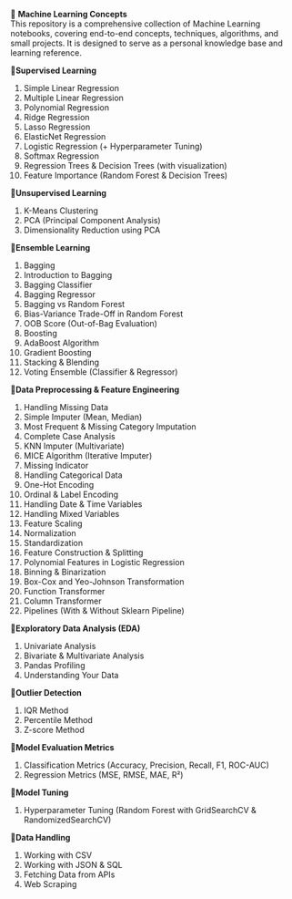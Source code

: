 📘 **Machine Learning Concepts**    
This repository is a comprehensive collection of Machine Learning notebooks, covering end-to-end concepts, techniques, algorithms, and small projects.
It is designed to serve as a personal knowledge base and learning reference.

🔹**Supervised Learning**   
1. Simple Linear Regression  
2. Multiple Linear Regression  
3. Polynomial Regression  
4. Ridge Regression  
5. Lasso Regression  
6. ElasticNet Regression  
7. Logistic Regression (+ Hyperparameter Tuning)  
8. Softmax Regression  
9. Regression Trees & Decision Trees (with visualization)  
10. Feature Importance (Random Forest & Decision Trees)  

🔹**Unsupervised Learning**   
1. K-Means Clustering  
2. PCA (Principal Component Analysis)  
3. Dimensionality Reduction using PCA    

🔹**Ensemble Learning**  
1. Bagging  
2. Introduction to Bagging  
3. Bagging Classifier  
4. Bagging Regressor 
5. Bagging vs Random Forest  
6. Bias-Variance Trade-Off in Random Forest  
7. OOB Score (Out-of-Bag Evaluation) 
8. Boosting  
9. AdaBoost Algorithm    
10. Gradient Boosting  
11. Stacking & Blending  
12. Voting Ensemble (Classifier & Regressor)  

🔹**Data Preprocessing & Feature Engineering**   
1. Handling Missing Data 
2. Simple Imputer (Mean, Median) 
3. Most Frequent & Missing Category Imputation 
4. Complete Case Analysis 
5. KNN Imputer (Multivariate) 
6. MICE Algorithm (Iterative Imputer) 
7. Missing Indicator 
8. Handling Categorical Data 
9. One-Hot Encoding 
10. Ordinal & Label Encoding 
11. Handling Date & Time Variables  
12. Handling Mixed Variables  
13. Feature Scaling  
14. Normalization  
15. Standardization  
16. Feature Construction & Splitting  
17. Polynomial Features in Logistic Regression  
18. Binning & Binarization  
19. Box-Cox and Yeo-Johnson Transformation  
20. Function Transformer  
21. Column Transformer  
22. Pipelines (With & Without Sklearn Pipeline)  

🔹**Exploratory Data Analysis (EDA)**   
1. Univariate Analysis 
2. Bivariate & Multivariate Analysis 
3. Pandas Profiling  
4. Understanding Your Data 

🔹**Outlier Detection**
1. IQR Method 
2. Percentile Method 
3. Z-score Method 

🔹**Model Evaluation Metrics**  
1. Classification Metrics (Accuracy, Precision, Recall, F1, ROC-AUC)  
2. Regression Metrics (MSE, RMSE, MAE, R²) 

🔹**Model Tuning**  
1. Hyperparameter Tuning (Random Forest with GridSearchCV & RandomizedSearchCV)

🔹**Data Handling**
1. Working with CSV 
2. Working with JSON & SQL 
3. Fetching Data from APIs 
4. Web Scraping 

